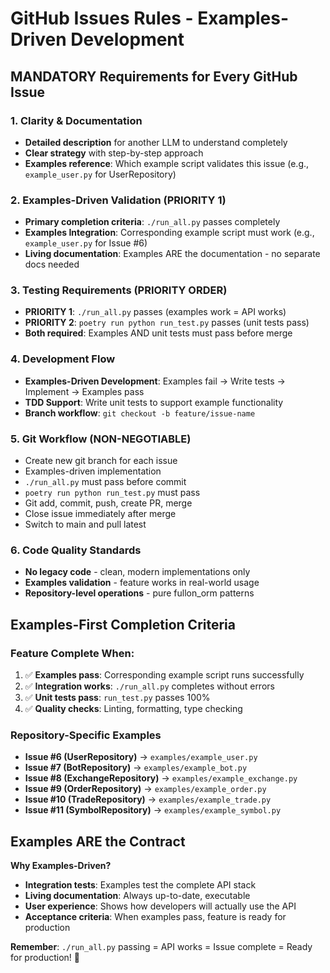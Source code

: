 # GitHub Issues Rules - Examples-Driven Development

## **MANDATORY Requirements for Every GitHub Issue**

### **1. Clarity & Documentation**
- **Detailed description** for another LLM to understand completely
- **Clear strategy** with step-by-step approach
- **Examples reference**: Which example script validates this issue (e.g., `example_user.py` for UserRepository)

### **2. Examples-Driven Validation (PRIORITY 1)**
- **Primary completion criteria**: `./run_all.py` passes completely
- **Examples Integration**: Corresponding example script must work (e.g., `example_user.py` for Issue #6)
- **Living documentation**: Examples ARE the documentation - no separate docs needed

### **3. Testing Requirements (PRIORITY ORDER)**
- **PRIORITY 1**: `./run_all.py` passes (examples work = API works)
- **PRIORITY 2**: `poetry run python run_test.py` passes (unit tests pass)
- **Both required**: Examples AND unit tests must pass before merge

### **4. Development Flow**
- **Examples-Driven Development**: Examples fail → Write tests → Implement → Examples pass
- **TDD Support**: Write unit tests to support example functionality
- **Branch workflow**: `git checkout -b feature/issue-name`

### **5. Git Workflow (NON-NEGOTIABLE)**
- Create new git branch for each issue
- Examples-driven implementation
- `./run_all.py` must pass before commit
- `poetry run python run_test.py` must pass
- Git add, commit, push, create PR, merge
- Close issue immediately after merge
- Switch to main and pull latest

### **6. Code Quality Standards**
- **No legacy code** - clean, modern implementations only
- **Examples validation** - feature works in real-world usage
- **Repository-level operations** - pure fullon_orm patterns

## **Examples-First Completion Criteria**

### **Feature Complete When:**
1. ✅ **Examples pass**: Corresponding example script runs successfully
2. ✅ **Integration works**: `./run_all.py` completes without errors  
3. ✅ **Unit tests pass**: `run_test.py` passes 100%
4. ✅ **Quality checks**: Linting, formatting, type checking

### **Repository-Specific Examples**
- **Issue #6 (UserRepository)** → `examples/example_user.py`
- **Issue #7 (BotRepository)** → `examples/example_bot.py`
- **Issue #8 (ExchangeRepository)** → `examples/example_exchange.py`
- **Issue #9 (OrderRepository)** → `examples/example_order.py`
- **Issue #10 (TradeRepository)** → `examples/example_trade.py`
- **Issue #11 (SymbolRepository)** → `examples/example_symbol.py`

## **Examples ARE the Contract**

**Why Examples-Driven?**
- **Integration tests**: Examples test the complete API stack
- **Living documentation**: Always up-to-date, executable
- **User experience**: Shows how developers will actually use the API
- **Acceptance criteria**: When examples pass, feature is ready for production

**Remember**: `./run_all.py` passing = API works = Issue complete = Ready for production! 🚀
